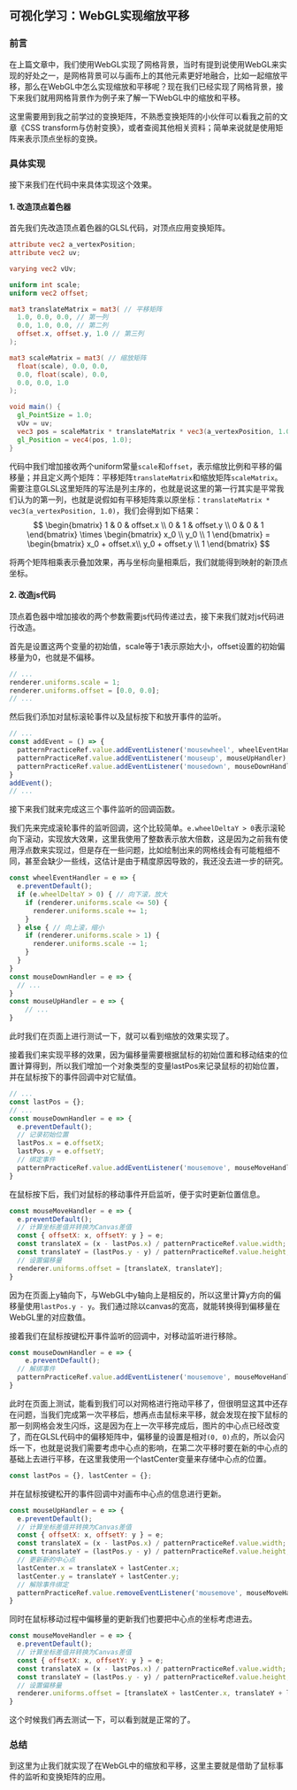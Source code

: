 ## 可视化学习：WebGL实现缩放平移

### 前言

在上篇文章中，我们使用WebGL实现了网格背景，当时有提到说使用WebGL来实现的好处之一，是网格背景可以与画布上的其他元素更好地融合，比如一起缩放平移，那么在WebGL中怎么实现缩放和平移呢？现在我们已经实现了网格背景，接下来我们就用网格背景作为例子来了解一下WebGL中的缩放和平移。

这里需要用到我之前学过的变换矩阵，不熟悉变换矩阵的小伙伴可以看我之前的文章《CSS transform与仿射变换》，或者查阅其他相关资料；简单来说就是使用矩阵来表示顶点坐标的变换。



### 具体实现

接下来我们在代码中来具体实现这个效果。

#### 1. 改造顶点着色器

首先我们先改造顶点着色器的GLSL代码，对顶点应用变换矩阵。

```glsl
attribute vec2 a_vertexPosition;
attribute vec2 uv;

varying vec2 vUv;

uniform int scale;
uniform vec2 offset;

mat3 translateMatrix = mat3( // 平移矩阵
  1.0, 0.0, 0.0, // 第一列
  0.0, 1.0, 0.0, // 第二列
  offset.x, offset.y, 1.0 // 第三列
);

mat3 scaleMatrix = mat3( // 缩放矩阵
  float(scale), 0.0, 0.0,
  0.0, float(scale), 0.0,
  0.0, 0.0, 1.0
);

void main() {
  gl_PointSize = 1.0;
  vUv = uv;
  vec3 pos = scaleMatrix * translateMatrix * vec3(a_vertexPosition, 1.0);
  gl_Position = vec4(pos, 1.0);
}
```

代码中我们增加接收两个uniform常量`scale`和`offset`，表示缩放比例和平移的偏移量；并且定义两个矩阵：平移矩阵`translateMatrix`和缩放矩阵`scaleMatrix`。需要注意GLSL这里矩阵的写法是列主序的，也就是说这里的第一行其实是平常我们认为的第一列，也就是说假如有平移矩阵乘以原坐标：`translateMatrix * vec3(a_vertexPosition, 1.0)`，我们会得到如下结果：
$$
\begin{bmatrix}
 1 & 0 & offset.x \\
 0 & 1 & offset.y \\
 0 & 0 & 1
\end{bmatrix} \times
\begin{bmatrix}
 x_0 \\
 y_0 \\
 1
\end{bmatrix}  =
\begin{bmatrix}
 x_0 + offset.x\\
 y_0 + offset.y \\
 1
\end{bmatrix}
$$


将两个矩阵相乘表示叠加效果，再与坐标向量相乘后，我们就能得到映射的新顶点坐标。

#### 2. 改造js代码

顶点着色器中增加接收的两个参数需要js代码传递过去，接下来我们就对js代码进行改造。

首先是设置这两个变量的初始值，scale等于1表示原始大小，offset设置的初始偏移量为0，也就是不偏移。

```javascript
// ...
renderer.uniforms.scale = 1;
renderer.uniforms.offset = [0.0, 0.0];
// ...
```

然后我们添加对鼠标滚轮事件以及鼠标按下和放开事件的监听。

```javascript
// ...
const addEvent = () => {
  patternPracticeRef.value.addEventListener('mousewheel', wheelEventHandler);
  patternPracticeRef.value.addEventListener('mouseup', mouseUpHandler);
  patternPracticeRef.value.addEventListener('mousedown', mouseDownHandler);
}
addEvent();
// ...
```

接下来我们就来完成这三个事件监听的回调函数。

我们先来完成滚轮事件的监听回调，这个比较简单。`e.wheelDeltaY > 0`表示滚轮向下滚动，实现放大效果，这里我使用了整数表示放大倍数，这是因为之前我有使用浮点数来实现过，但是存在一些问题，比如绘制出来的网格线会有可能粗细不同，甚至会缺少一些线，这估计是由于精度原因导致的，我还没去进一步的研究。

```javascript
const wheelEventHandler = e => {
  e.preventDefault();
  if (e.wheelDeltaY > 0) { // 向下滚，放大
    if (renderer.uniforms.scale <= 50) {
      renderer.uniforms.scale += 1;
    }
  } else { // 向上滚，缩小
    if (renderer.uniforms.scale > 1) {
      renderer.uniforms.scale -= 1;
    }
  }
}
const mouseDownHandler = e => {
  // ...
}
const mouseUpHandler = e => {
	// ...
}
```

此时我们在页面上进行测试一下，就可以看到缩放的效果实现了。

接着我们来实现平移的效果，因为偏移量需要根据鼠标的初始位置和移动结束的位置计算得到，所以我们增加一个对象类型的变量lastPos来记录鼠标的初始位置，并在鼠标按下的事件回调中对它赋值。

```javascript
// ...
const lastPos = {};
// ...
const mouseDownHandler = e => {
  e.preventDefault();
  // 记录初始位置
  lastPos.x = e.offsetX;
  lastPos.y = e.offsetY;
  // 绑定事件
  patternPracticeRef.value.addEventListener('mousemove', mouseMoveHandler);
}
```

在鼠标按下后，我们对鼠标的移动事件开启监听，便于实时更新位置信息。

```javascript
const mouseMoveHandler = e => {
  e.preventDefault();
  // 计算坐标差值并转换为Canvas差值
  const { offsetX: x, offsetY: y } = e;
  const translateX = (x - lastPos.x) / patternPracticeRef.value.width;
  const translateY = (lastPos.y - y) / patternPracticeRef.value.height;
  // 设置偏移量
  renderer.uniforms.offset = [translateX, translateY];
}
```

因为在页面上y轴向下，与WebGL中y轴向上是相反的，所以这里计算y方向的偏移量使用`lastPos.y - y`。我们通过除以canvas的宽高，就能转换得到偏移量在WebGL里的对应数值。

接着我们在鼠标按键松开事件监听的回调中，对移动监听进行移除。

```javascript
const mouseDownHandler = e => {
	e.preventDefault();
  // 解绑事件
  patternPracticeRef.value.addEventListener('mousemove', mouseMoveHandler);
}
```

此时在页面上测试，能看到我们可以对网格进行拖动平移了，但很明显这其中还存在问题，当我们完成第一次平移后，想再点击鼠标来平移，就会发现在按下鼠标的那一刻网格会发生闪烁，这是因为在上一次平移完成后，图片的中心点已经改变了，而在GLSL代码中的偏移矩阵中，偏移量的设置是相对`(0, 0)`点的，所以会闪烁一下，也就是说我们需要考虑中心点的影响，在第二次平移时要在新的中心点的基础上去进行平移，在这里我使用一个lastCenter变量来存储中心点的位置。

```javascript
const lastPos = {}, lastCenter = {};
```

并在鼠标按键松开的事件回调中对画布中心点的信息进行更新。

```javascript
const mouseUpHandler = e => {
  e.preventDefault();
  // 计算坐标差值并转换为Canvas差值
  const { offsetX: x, offsetY: y } = e;
  const translateX = (x - lastPos.x) / patternPracticeRef.value.width;
  const translateY = (lastPos.y - y) / patternPracticeRef.value.height;
  // 更新新的中心点
  lastCenter.x = translateX + lastCenter.x;
  lastCenter.y = translateY + lastCenter.y;
  // 解除事件绑定
  patternPracticeRef.value.removeEventListener('mousemove', mouseMoveHandler);
}
```

同时在鼠标移动过程中偏移量的更新我们也要把中心点的坐标考虑进去。

```javascript
const mouseMoveHandler = e => {
  e.preventDefault();
  // 计算坐标差值并转换为Canvas差值
  const { offsetX: x, offsetY: y } = e;
  const translateX = (x - lastPos.x) / patternPracticeRef.value.width;
  const translateY = (lastPos.y - y) / patternPracticeRef.value.height;
  // 设置偏移量
  renderer.uniforms.offset = [translateX + lastCenter.x, translateY + lastCenter.y];
}
```

这个时候我们再去测试一下，可以看到就是正常的了。



### 总结

到这里为止我们就实现了在WebGL中的缩放和平移，这里主要就是借助了鼠标事件的监听和变换矩阵的应用。

